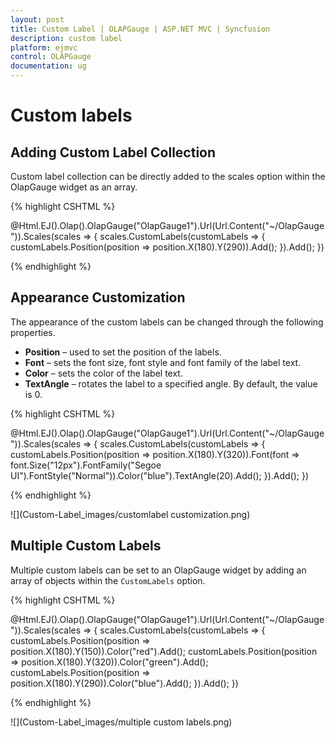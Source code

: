 ```yaml
---
layout: post
title: Custom Label | OLAPGauge | ASP.NET MVC | Syncfusion
description: custom label
platform: ejmvc
control: OLAPGauge
documentation: ug
---
```


# Custom labels

## Adding Custom Label Collection

Custom label collection can be directly added to the scales option within the OlapGauge widget as an array.

{% highlight CSHTML %}

@Html.EJ().Olap().OlapGauge("OlapGauge1").Url(Url.Content("~/OlapGauge")).Scales(scales => {
    scales.CustomLabels(customLabels => { customLabels.Position(position => position.X(180).Y(290)).Add(); }).Add();
})

{% endhighlight  %}

## Appearance Customization

The appearance of the custom labels can be changed through the following properties.

* **Position** – used to set the position of the labels.
* **Font** – sets the font size, font style and font family of the label text.
* **Color** – sets the color of the label text.
* **TextAngle** – rotates the label to a specified angle. By default, the value is 0.

{% highlight CSHTML %}

@Html.EJ().Olap().OlapGauge("OlapGauge1").Url(Url.Content("~/OlapGauge")).Scales(scales => {
    scales.CustomLabels(customLabels =>
    {
        customLabels.Position(position => position.X(180).Y(320)).Font(font => font.Size("12px").FontFamily("Segoe UI").FontStyle("Normal")).Color("blue").TextAngle(20).Add();
    }).Add();
})

{% endhighlight  %}

![](Custom-Label_images/customlabel customization.png) 

## Multiple Custom Labels

Multiple custom labels can be set to an OlapGauge widget by adding an array of objects within the `CustomLabels` option.

{% highlight CSHTML %}

@Html.EJ().Olap().OlapGauge("OlapGauge1").Url(Url.Content("~/OlapGauge")).Scales(scales => {
    scales.CustomLabels(customLabels =>
    {
        customLabels.Position(position => position.X(180).Y(150)).Color("red").Add();
        customLabels.Position(position => position.X(180).Y(320)).Color("green").Add();
        customLabels.Position(position => position.X(180).Y(290)).Color("blue").Add();
    }).Add();
})

{% endhighlight  %}

![](Custom-Label_images/multiple custom labels.png) 
